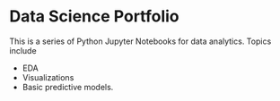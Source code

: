 # Data Science Portfolio


This is a series of Python Jupyter Notebooks for data analytics. Topics include
* EDA  
* Visualizations
* Basic predictive models.  
